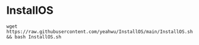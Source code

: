 # InstallOS

`wget https://raw.githubusercontent.com/yeahwu/InstallOS/main/InstallOS.sh && bash InstallOS.sh`
